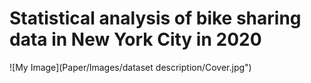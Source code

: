 # Statistical analysis of bike sharing data in New York City in 2020
![My Image](Paper/Images/dataset description/Cover.jpg")